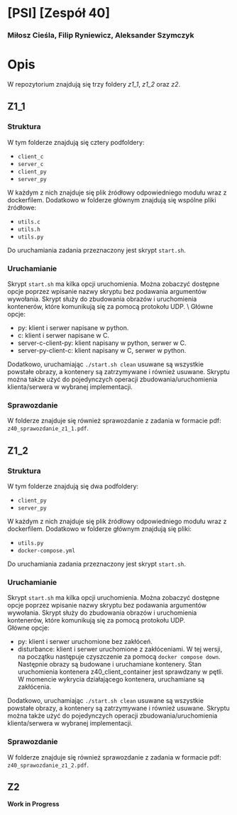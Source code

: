 # [PSI] [Zespół 40]

### Miłosz Cieśla, Filip Ryniewicz, Aleksander Szymczyk

# Opis

W repozytorium znajdują się trzy foldery _z1_1_, _z1_2_ oraz _z2_.

## Z1_1

### Struktura

W tym folderze znajdują się cztery podfoldery:

- `client_c`
- `server_c`
- `client_py`
- `server_py`

W każdym z nich znajduje się plik źródłowy odpowiedniego modułu wraz z dockerfilem. Dodatkowo w folderze głównym znajdują się wspólne pliki źródłowe:

- `utils.c`
- `utils.h`
- `utils.py`

Do uruchamiania zadania przeznaczony jest skrypt `start.sh`.

### Uruchamianie

Skrypt `start.sh` ma kilka opcji uruchomienia. Można zobaczyć dostępne opcje poprzez wpisanie nazwy skryptu bez podawania argumentów wywołania.
Skrypt służy do zbudowania obrazów i uruchomienia kontenerów, które komunikują się za pomocą protokołu UDP. \\
Główne opcje:

- py: klient i serwer napisane w python.
- c: klient i serwer napisane w C.
- server-c-client-py: klient napisany w python, serwer w C.
- server-py-client-c: klient napisany w C, serwer w python.

Dodatkowo, uruchamiając `./start.sh clean` usuwane są wszystkie powstałe obrazy, a kontenery są zatrzymywane i również usuwane. Skryptu można także użyć do pojedynczych operacji zbudowania/uruchomienia klienta/serwera w wybranej implementacji.

### Sprawozdanie

W folderze znajduje się również sprawozdanie z zadania w formacie pdf: `z40_sprawozdanie_z1_1.pdf`.

## Z1_2

### Struktura

W tym folderze znajdują się dwa podfoldery:

- `client_py`
- `server_py`

W każdym z nich znajduje się plik źródłowy odpowiedniego modułu wraz z dockerfilem. Dodatkowo w folderze głównym znajdują się pliki:

- `utils.py`
- `docker-compose.yml`

Do uruchamiania zadania przeznaczony jest skrypt `start.sh`.

### Uruchamianie

Skrypt `start.sh` ma kilka opcji uruchomienia. Można zobaczyć dostępne opcje poprzez wpisanie nazwy skryptu bez podawania argumentów wywołania.
Skrypt służy do zbudowania obrazów i uruchomienia kontenerów, które komunikują się za pomocą protokołu UDP. \
Główne opcje:

- py: klient i serwer uruchomione bez zakłóceń.
- disturbance: klient i serwer uruchomione z zakłóceniami. W tej wersji, na początku następuje czyszczenie za pomocą `docker compose down`. Następnie obrazy są budowane i uruchamiane kontenery. Stan uruchomienia kontenera z40_client_container jest sprawdzany w pętli. W momencie wykrycia działającego kontenera, uruchamiane są zakłócenia.

Dodatkowo, uruchamiając `./start.sh clean` usuwane są wszystkie powstałe obrazy, a kontenery są zatrzymywane i również usuwane. Skryptu można także użyć do pojedynczych operacji zbudowania/uruchomienia klienta/serwera w wybranej implementacji.

### Sprawozdanie

W folderze znajduje się również sprawozdanie z zadania w formacie pdf: `z40_sprawozdanie_z1_2.pdf`.


## Z2

**Work in Progress**
